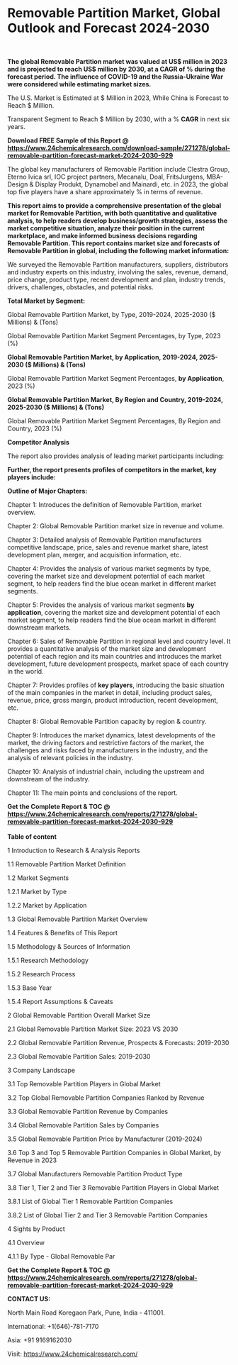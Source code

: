 <h1>Removable Partition Market, Global Outlook and Forecast 2024-2030</h1><br/><p><strong>The global Removable Partition market was valued at US$ million in 2023 and is projected to reach US$ million by 2030, at a <strong>CAGR</strong> of % during the forecast period. The influence of COVID-19 and the Russia-Ukraine War were considered while estimating market sizes.</strong></p><p>The U.S. Market is Estimated at $ Million in 2023, While China is Forecast to Reach $ Million.</p><p>Transparent Segment to Reach $ Million by 2030, with a % <strong>CAGR</strong> in next six years.</p><div><b>Download FREE Sample of this Report @ <a href="https://www.24chemicalresearch.com/download-sample/271278/global-removable-partition-forecast-market-2024-2030-929">https://www.24chemicalresearch.com/download-sample/271278/global-removable-partition-forecast-market-2024-2030-929</a></b></div><p>The global key manufacturers of Removable Partition include Clestra Group, Eterno Ivica srl, IOC project partners, Mecanalu, Doal, FritsJurgens, MBA-Design & Display Produkt, Dynamobel and Mainardi, etc. in 2023, the global top five players have a share approximately % in terms of revenue.</p><p><strong>This report aims to provide a comprehensive presentation of the global market for Removable Partition, with both quantitative and qualitative analysis, to help readers develop business/growth strategies, assess the market competitive situation, analyze their position in the current marketplace, and make informed business decisions regarding Removable Partition. This report contains market size and forecasts of Removable Partition in global, including the following market information:</strong></p><p>We surveyed the Removable Partition manufacturers, suppliers, distributors and industry experts on this industry, involving the sales, revenue, demand, price change, product type, recent development and plan, industry trends, drivers, challenges, obstacles, and potential risks.</p><p><strong>Total Market by Segment:</strong></p><p>Global Removable Partition Market, by Type, 2019-2024, 2025-2030 ($ Millions) & (Tons)</p><p>Global Removable Partition Market Segment Percentages, by Type, 2023 (%)</p><p><strong>Global Removable Partition Market, <strong>by Application</strong>, 2019-2024, 2025-2030 ($ Millions) & (Tons)</strong></p><p>Global Removable Partition Market Segment Percentages, <strong>by Application</strong>, 2023 (%)</p><p><strong>Global Removable Partition Market, By Region and Country, 2019-2024, 2025-2030 ($ Millions) & (Tons)</strong></p><p>Global Removable Partition Market Segment Percentages, By Region and Country, 2023 (%)</p><p><strong>Competitor Analysis</strong></p><p>The report also provides analysis of leading market participants including:</p><p><strong>Further, the report presents profiles of competitors in the market, <strong>key players</strong> include:</strong></p><p><strong>Outline of Major Chapters:</strong></p><p>Chapter 1: Introduces the definition of Removable Partition, market overview.</p><p>Chapter 2: Global Removable Partition market size in revenue and volume.</p><p>Chapter 3: Detailed analysis of Removable Partition manufacturers competitive landscape, price, sales and revenue market share, latest development plan, merger, and acquisition information, etc.</p><p>Chapter 4: Provides the analysis of various market segments by type, covering the market size and development potential of each market segment, to help readers find the blue ocean market in different market segments.</p><p>Chapter 5: Provides the analysis of various market segments <strong>by application</strong>, covering the market size and development potential of each market segment, to help readers find the blue ocean market in different downstream markets.</p><p>Chapter 6: Sales of Removable Partition in regional level and country level. It provides a quantitative analysis of the market size and development potential of each region and its main countries and introduces the market development, future development prospects, market space of each country in the world.</p><p>Chapter 7: Provides profiles of <strong>key players</strong>, introducing the basic situation of the main companies in the market in detail, including product sales, revenue, price, gross margin, product introduction, recent development, etc.</p><p>Chapter 8: Global Removable Partition capacity by region & country.</p><p>Chapter 9: Introduces the market dynamics, latest developments of the market, the driving factors and restrictive factors of the market, the challenges and risks faced by manufacturers in the industry, and the analysis of relevant policies in the industry.</p><p>Chapter 10: Analysis of industrial chain, including the upstream and downstream of the industry.</p><p>Chapter 11: The main points and conclusions of the report.</p><div><b>Get the Complete Report & TOC @ <a href="https://www.24chemicalresearch.com/reports/271278/global-removable-partition-forecast-market-2024-2030-929">https://www.24chemicalresearch.com/reports/271278/global-removable-partition-forecast-market-2024-2030-929</a></b></div><br><b>Table of content</b><p>1 Introduction to Research & Analysis Reports<br />
 
  1.1 Removable Partition Market Definition<br />
 
  1.2 Market Segments<br />
 
  1.2.1 Market by Type<br />
 
  1.2.2 Market by Application<br />
 
  1.3 Global Removable Partition Market Overview<br />
 
  1.4 Features & Benefits of This Report<br />
 
  1.5 Methodology & Sources of Information<br />
 
  1.5.1 Research Methodology<br />
 
  1.5.2 Research Process<br />
 
  1.5.3 Base Year<br />
 
  1.5.4 Report Assumptions & Caveats<br />
 
 2 Global Removable Partition Overall Market Size<br />
 
  2.1 Global Removable Partition Market Size: 2023 VS 2030<br />
 
  2.2 Global Removable Partition Revenue, Prospects & Forecasts: 2019-2030<br />
 
  2.3 Global Removable Partition Sales: 2019-2030<br />
 
 3 Company Landscape<br />
 
  3.1 Top Removable Partition Players in Global Market<br />
 
  3.2 Top Global Removable Partition Companies Ranked by Revenue<br />
 
  3.3 Global Removable Partition Revenue by Companies<br />
 
  3.4 Global Removable Partition Sales by Companies<br />
 
  3.5 Global Removable Partition Price by Manufacturer (2019-2024)<br />
 
  3.6 Top 3 and Top 5 Removable Partition Companies in Global Market, by Revenue in 2023<br />
 
  3.7 Global Manufacturers Removable Partition Product Type<br />
 
  3.8 Tier 1, Tier 2 and Tier 3 Removable Partition Players in Global Market<br />
 
  3.8.1 List of Global Tier 1 Removable Partition Companies<br />
 
  3.8.2 List of Global Tier 2 and Tier 3 Removable Partition Companies<br />
 
 4 Sights by Product<br />
 
  4.1 Overview<br />
 
  4.1.1 By Type - Global Removable Par<br><div><b>Get the Complete Report & TOC @ <a href="https://www.24chemicalresearch.com/reports/271278/global-removable-partition-forecast-market-2024-2030-929">https://www.24chemicalresearch.com/reports/271278/global-removable-partition-forecast-market-2024-2030-929</a></b></div></p>
 
 <b>CONTACT US:</b><br>
 
 North Main Road Koregaon Park, Pune, India - 411001.<br/>
 
 International: +1(646)-781-7170<br/>
 
 Asia: +91 9169162030<br/>
 
 Visit: <a href="https://www.24chemicalresearch.com/">https://www.24chemicalresearch.com/</a>
 
 <br>